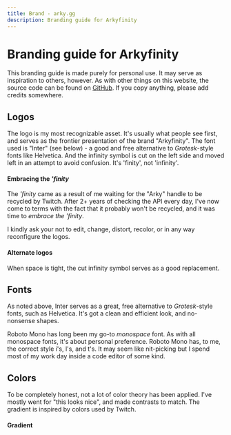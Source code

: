 ```yaml
---
title: Brand - arky.gg
description: Branding guide for Arkyfinity
---
```


<script setup lang="ts">
import logoBox from '../src/components/logo-box.vue';
import fontBox from '../src/components/font-box.vue';
import colorBox from '../src/components/color-box.vue';
import gradientBox from '../src/components/gradient-box.vue';
</script>

# Branding guide for Arkyfinity

This branding guide is made purely for personal use. It may serve as inspiration to others, however. As with other things on this website, the source code can be found on [GitHub](https://github.com/arkyfinity/arky.gg). If you copy anything, please add credits somewhere.


## Logos

The logo is my most recognizable asset. It's usually what people see first, and serves as the frontier presentation of the brand "Arkyfinity". The font used is "Inter" (see below) - a good and free alternative to _Grotesk_-style fonts like Helvetica. And the infinity symbol is cut on the left side and moved left in an attempt to avoid confusion. It's 'finity', not 'infinity'.

#### Embracing the *'finity*

The *'finity* came as a result of me waiting for the "Arky" handle to be recycled by Twitch. After 2+ years of checking the API every day, I've now come to terms with the fact that it probably won't be recycled, and it was time to *embrace the 'finity*.

I kindly ask your not to edit, change, distort, recolor, or in any way reconfigure the logos.

<div class="rowGrid">
<logo-box theme="dark" src="/assets/logo-light.svg" dl-name="Arkyfinity-Logo-Light"></logo-box>
<logo-box theme="light" src="/assets/logo-dark.svg" dl-name="Arkyfinity-Logo-Dark"></logo-box>
</div>

#### Alternate logos

When space is tight, the cut infinity symbol serves as a good replacement.

<div class="rowGrid">
<logo-box theme="dark" src="/assets/small-logo-light.svg" dl-name="Arkyfinity-Small-Logo-Light"></logo-box>
<logo-box theme="light" src="/assets/small-logo-dark.svg" dl-name="Arkyfinity-Small-Logo-Dark"></logo-box>
</div>

## Fonts

As noted above, Inter serves as a great, free alternative to _Grotesk_-style fonts, such as Helvetica. It's got a clean and efficient look, and no-nonsense shapes.

Roboto Mono has long been my go-to _monospace_ font. As with all monospace fonts, it's about personal preference. Roboto Mono has, to me, the correct style i's, l's, and t's. It may seem like nit-picking but I spend most of my work day inside a code editor of some kind.

<div class="rowGrid">
<font-box font="Inter" weights="300, 400, 600"></font-box>
<font-box font="Roboto Mono" weights="500"></font-box>
</div>

## Colors

To be completely honest, not a lot of color theory has been applied. I've mostly went for "this looks nice", and made contrasts to match. The gradient is inspired by colors used by Twitch.

<div class="rowGrid">
<color-box name="Raisin Black" hex="282a36"></color-box>
<color-box name="Dark Raisin" hex="20212b"></color-box>
<color-box name="White" hex="ffffff"></color-box>
<color-box name="Medium Purple" hex="9384ff"></color-box>
<color-box name="Sky Blue Crayola" hex="86ddf0"></color-box>
</div>

#### Gradient

<div class="rowGrid">
<gradient-box name="Purple to Blue" from="9384ff" to="86ddf0" angle="120"></gradient-box>
</div>
